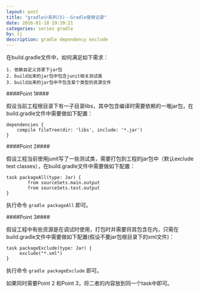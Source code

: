 ```yaml
---
layout: post
title: "gradle小系列(5)--Gradle使用记录"
date: 2016-01-18 19:39:21
categories: series gradle
by: zj
description: gradle dependency exclude
---
```


在build.gradle文件中，如何满足如下需求：

	1. 依赖自定义目录下jar包
	2. build出来的jar包中包含junit相关测试类
	3. build出来的jar包中不包含某个类型的资源文件

####Point 1####

假设当前工程根目录下有一子目录libs，其中包含编译时需要依赖的一堆jar包，在build.gradle文件中需要做如下配置：

	dependencies {
		compile fileTree(dir: 'libs', include: '*.jar')
	}

####Point 2####

假设工程当前使用junit写了一些测试类，需要打包到工程的jar包中（默认exclude test classes），在build.gradle文件中需要做如下配置：

	task packageAll(type: Jar) {
    		from sourceSets.main.output
    		from sourceSets.test.output
	}

执行命令 `gradle packageAll` 即可。

####Point 3####

假设工程中有些资源是在调试时使用，打包时并需要将其包含在内，只需在build.gradle文件中需要做如下配置(假设不要jar包根目录下的xml文件)：

	task packageExclude(type: Jar) {
   		 exclude("*.xml")
	}

执行命令 `gradle packageExclude` 即可。

如果同时需要Point 2 和Point 3，将二者的内容放到同一个task中即可。

